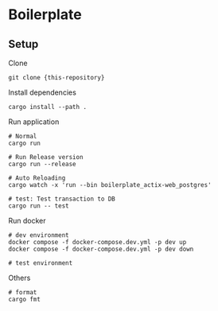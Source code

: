 # Boilerplate

## Setup

Clone

```shell
git clone {this-repository}
```

Install dependencies

```shell
cargo install --path .
```

Run application

```shell
# Normal
cargo run

# Run Release version
cargo run --release

# Auto Reloading
cargo watch -x 'run --bin boilerplate_actix-web_postgres'

# test: Test transaction to DB
cargo run -- test
```

Run docker

```shell
# dev environment
docker compose -f docker-compose.dev.yml -p dev up
docker compose -f docker-compose.dev.yml -p dev down

# test environment
```

Others

```shell
# format
cargo fmt
```
